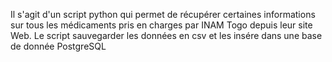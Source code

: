 Il s'agit d'un script python qui permet de récupérer certaines informations sur tous les médicaments pris en charges par INAM Togo depuis leur site Web.
Le script sauvegarder les données en csv et les insére dans une base de donnée PostgreSQL
